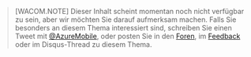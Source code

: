 > [WACOM.NOTE] Dieser Inhalt scheint momentan noch nicht verfügbar zu sein, aber wir möchten Sie darauf aufmerksam machen. Falls Sie besonders an diesem Thema interessiert sind, schreiben Sie einen Tweet mit [@AzureMobile][@AzureMobile], oder posten Sie in den [Foren][Foren], im [Feedback][Feedback] oder im Disqus-Thread zu diesem Thema.

  [@AzureMobile]: https://twitter.com/AzureMobile
  [Foren]: http://social.msdn.microsoft.com/Forums/windowsazure/en-US/home?forum=azuremobile
  [Feedback]: http://feedback.azure.com/forums/216254-mobile-services

